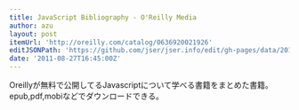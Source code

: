 ```yaml
---
title: JavaScript Bibliography - O'Reilly Media
author: azu
layout: post
itemUrl: 'http://oreilly.com/catalog/0636920021926'
editJSONPath: 'https://github.com/jser/jser.info/edit/gh-pages/data/2011/08/index.json'
date: '2011-08-27T16:45:00Z'
---
```

Oreillyが無料で公開してるJavascriptについて学べる書籍をまとめた書籍。
epub,pdf,mobiなどでダウンロードできる。
